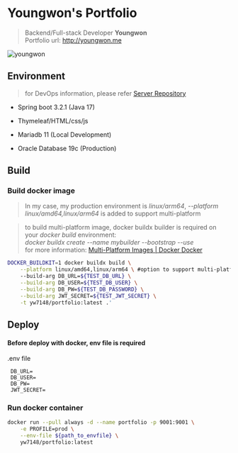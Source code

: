 # Youngwon's Portfolio
> Backend/Full-stack Developer **Youngwon**  
> Portfolio url: http://youngwon.me

![youngwon](https://github.com/yw7148/Portfolio_Backend/assets/71220342/18b6f1a7-82c1-4f8c-a779-350cfef28dea)

## Environment
> for DevOps information, please refer [Server Repository](https://github.com/yw7148/Server)

- Spring boot 3.2.1 (Java 17)

- Thymeleaf/HTML/css/js

- Mariadb 11 (Local Development)

- Oracle Database 19c (Production)

## Build
### Build docker image
> In my case, my production environment is *linux/arm64*, *--platform linux/amd64,linux/arm64* is added to support multi-platform

> to build multi-platform image, docker buildx builder is required on your *docker build* environment:  
> *docker buildx create --name mybuilder --bootstrap --use*  
> for more information: [Multi-Platform Images | Docker Docker](https://docs.docker.com/build/building/multi-platform/)
```bash
DOCKER_BUILDKIT=1 docker buildx build \
    --platform linux/amd64,linux/arm64 \ #option to support multi-platform
    --build-arg DB_URL=${TEST_DB_URL} \
    --build-arg DB_USER=${TEST_DB_USER} \
    --build-arg DB_PW=${TEST_DB_PASSWORD} \
    --build-arg JWT_SECRET=${TEST_JWT_SECRET} \
    -t yw7148/portfolio:latest .'
```

## Deploy
#### Before deploy with docker, env file is required
.env file
```
 DB_URL=
 DB_USER=
 DB_PW=
 JWT_SECRET=
```
### Run docker container
```bash
docker run --pull always -d --name portfolio -p 9001:9001 \
    -e PROFILE=prod \
    --env-file ${path_to_envfile} \
    yw7148/portfolio:latest
```